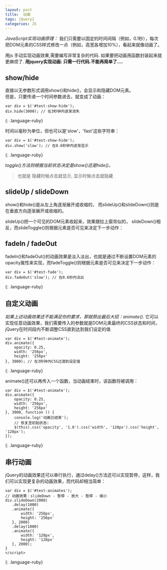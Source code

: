 ```yaml
---
layout: post
title:  动画
tags: jQuery1
categories: JS
---
```


*JavaScript实现动画原理：*
我们只需要以固定的时间间隔（例如，0.1秒），每次把DOM元素的CSS样式修改一点（例如，高宽各增加10%），看起来就像动画了。


用js 手动实现动画效果,需要编写非常复杂的代码.
如果要把动画用函数封装起来就更麻烦了.
**用jquery实现动画: 只需一行代码.不能再简单了....**



## show/hide
直接以无参数形式调用show()和hide()，会显示和隐藏DOM元素。  
但是，只要传递一个时间参数进去，就变成了动画：

~~~
var div = $('#test-show-hide');
div.hide(3000); // 在3秒钟内逐渐消失
~~~
{: .language-ruby}

时间以毫秒为单位，但也可以是'slow'，'fast'这些字符串：
~~~
var div = $('#test-show-hide');
div.show('slow'); // 在0.6秒钟内逐渐显示
~~~
{: .language-ruby}


*toggle()方法则根据当前状态决定是show()还是hide()。*
> 也就是 隐藏时候点击就显示, 显示时候点击就隐藏



## slideUp / slideDown

show()和hide()是从左上角逐渐展开或收缩的，
而slideUp()和slideDown()则是在垂直方向逐渐展开或收缩的。

slideUp()把一个可见的DOM元素收起来，效果跟拉上窗帘似的，
slideDown()相反，而slideToggle()则根据元素是否可见来决定下一步动作：



## fadeIn / fadeOut
fadeIn()和fadeOut()的动画效果是淡入淡出，也就是通过不断设置DOM元素的opacity属性来实现，而fadeToggle()则根据元素是否可见来决定下一步动作：
~~~
var div = $('#test-fade');
div.fadeOut('slow'); // 在0.6秒内淡出
~~~
{: .language-ruby}




## 自定义动画
*如果上述动画效果还不能满足你的要求，那就祭出最后大招：animate().*
它可以实现任意动画效果，我们需要传入的参数就是DOM元素最终的CSS状态和时间，jQuery在时间段内不断调整CSS直到达到我们设定的值


~~~
var div = $('#test-animate');
div.animate({
    opacity: 0.25,
    width: '256px',
    height: '256px'
}, 3000); // 在3秒钟内CSS过渡到设定值
~~~
{: .language-ruby}


animate()还可以再传入一个函数，当动画结束时，该函数将被调用：

~~~
var div = $('#test-animate');
div.animate({
    opacity: 0.25,
    width: '256px',
    height: '256px'
}, 3000, function () {
    console.log('动画已结束');
    // 恢复至初始状态:
    $(this).css('opacity', '1.0').css('width', '128px').css('height', '128px');
});
~~~
{: .language-ruby}




## 串行动画
jQuery的动画效果还可以串行执行，通过delay()方法还可以实现暂停，这样，我们可以实现更复杂的动画效果，而代码却相当简单：

~~~
var div = $('#test-animates');
// 动画效果：slideDown - 暂停 - 放大 - 暂停 - 缩小
div.slideDown(2000)
   .delay(1000)
   .animate({
       width: '256px',
       height: '256px'
   }, 2000)
   .delay(1000)
   .animate({
       width: '128px',
       height: '128px'
   }, 2000);
}
</script>
~~~
{: .language-ruby}


















